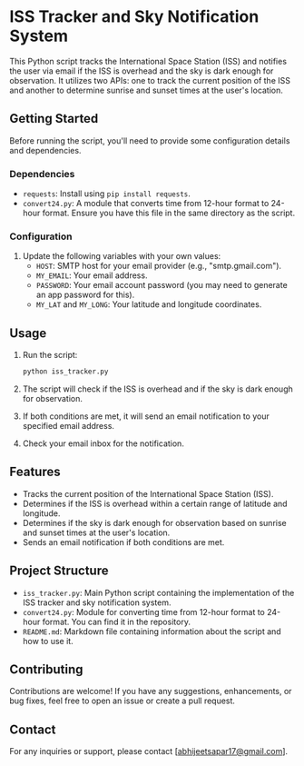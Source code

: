 # ISS Tracker and Sky Notification System

This Python script tracks the International Space Station (ISS) and notifies the user via email if the ISS is overhead and the sky is dark enough for observation. It utilizes two APIs: one to track the current position of the ISS and another to determine sunrise and sunset times at the user's location.

## Getting Started

Before running the script, you'll need to provide some configuration details and dependencies.

### Dependencies

- `requests`: Install using `pip install requests`.
- `convert24.py`: A module that converts time from 12-hour format to 24-hour format. Ensure you have this file in the same directory as the script.

### Configuration

1. Update the following variables with your own values:
   - `HOST`: SMTP host for your email provider (e.g., "smtp.gmail.com").
   - `MY_EMAIL`: Your email address.
   - `PASSWORD`: Your email account password (you may need to generate an app password for this).
   - `MY_LAT` and `MY_LONG`: Your latitude and longitude coordinates.

## Usage

1. Run the script:

   ```bash
   python iss_tracker.py
   ```

2. The script will check if the ISS is overhead and if the sky is dark enough for observation.
3. If both conditions are met, it will send an email notification to your specified email address.
4. Check your email inbox for the notification.

## Features

- Tracks the current position of the International Space Station (ISS).
- Determines if the ISS is overhead within a certain range of latitude and longitude.
- Determines if the sky is dark enough for observation based on sunrise and sunset times at the user's location.
- Sends an email notification if both conditions are met.

## Project Structure

- `iss_tracker.py`: Main Python script containing the implementation of the ISS tracker and sky notification system.
- `convert24.py`: Module for converting time from 12-hour format to 24-hour format. You can find it in the repository.
- `README.md`: Markdown file containing information about the script and how to use it.

## Contributing

Contributions are welcome! If you have any suggestions, enhancements, or bug fixes, feel free to open an issue or create a pull request.

## Contact

For any inquiries or support, please contact [abhijeetsapar17@gmail.com].
